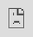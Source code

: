 ```yaml
---
title: CG5
layout: template
filename: CG5
--- 
```

<iframe src="https://bobydob.github.io/cg5/" style="position:fixed; top:0; left:0; bottom:0; right:0; width:100%; height:100%; border:none; margin:0; padding:0; overflow:hidden; z-index:999999;">
    Your browser doesn't support iframes
</iframe>


